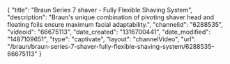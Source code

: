 {
    "title": "Braun Series 7 shaver - Fully Flexible Shaving System",
    "description": "Braun's unique combination of pivoting shaver head and floating foils ensure maximum facial adaptability.",
    "channelid": "6288535",
    "videoid": "66675113",
    "date_created": "1316700441",
    "date_modified": "1487109651",
    "type": "captivate",
    "layout": "channelVideo",
    "url": "\/braun\/braun-series-7-shaver-fully-flexible-shaving-system\/6288535-66675113"
}